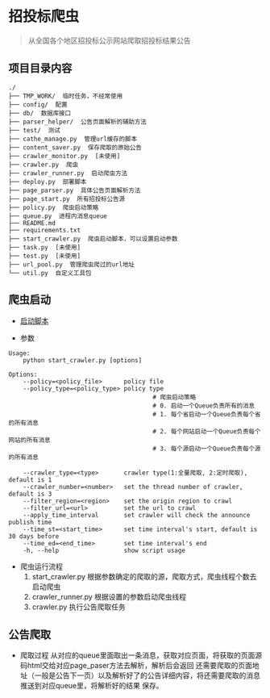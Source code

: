 # 招投标爬虫

> 从全国各个地区招投标公示网站爬取招投标结果公告


## 项目目录内容

```
./
├── TMP_WORK/  临时任务，不经常使用
├── config/  配置
├── db/  数据库接口
├── parser_helper/  公告页面解析的辅助方法
├── test/  测试
├── cathe_manage.py  管理url缓存的脚本
├── content_saver.py  保存爬取的原始公告
├── crawler_monitor.py  [未使用]
├── crawler.py  爬虫
├── crawler_runner.py  启动爬虫方法
├── deploy.py  部署脚本
├── page_parser.py  具体公告页面解析方法
├── page_start.py  所有招投标公告源
├── policy.py  爬虫启动策略
├── queue.py  进程内消息queue
├── README.md
├── requirements.txt
├── start_crawler.py  爬虫启动脚本，可以设置启动参数
├── task.py  [未使用]
├── test.py  [未使用]
├── url_pool.py  管理爬虫爬过的url地址
└── util.py  自定义工具包
```


## 爬虫启动

* [启动脚本](/crawler/start_crawler.py)

* 参数

```
Usage:
	python start_crawler.py [options]

Options:
	--policy=<policy_file>     	policy file
	--policy_type=<policy_type>	policy type
                                    	# 爬虫启动策略
                                    	# 0. 启动一个Queue负责所有的消息
                                    	# 1. 每个省启动一个Queue负责每个省的所有消息
                                    	# 2. 每个网站启动一个Queue负责每个网站的所有消息
                                    	# 3. 每个源启动一个Queue负责每个源的所有消息

	--crawler_type=<type>      	crawler type(1:全量爬取, 2:定时爬取), default is 1
	--crawler_number=<number>  	set the thread number of crawler, default is 3
	--filter_region=<region>   	set the origin region to crawl
	--filter_url=<url>         	set the url to crawl
	--apply_time_interval      	set crawler will check the announce publish time
	--time_st=<start_time>     	set time interval's start, default is 30 days before
	--time_ed=<end_time>       	set time interval's end
	-h, --help                 	show script usage

```

* 爬虫运行流程
    1. start_crawler.py  根据参数确定的爬取的源，爬取方式，爬虫线程个数去启动爬虫
    2. crawler_runner.py  根据设置的参数启动爬虫线程
    3. crawler.py  执行公告爬取任务

## 公告爬取
* 爬取过程
    从对应的queue里面取出一条消息，获取对应页面，将获取的页面源码html交给对应page_paser方法去解析，解析后会返回
    还需要爬取的页面地址（一般是公告下一页）以及解析好了的公告详细内容，将还需要爬取的消息推送到对应queue里，将解析好的结果
    保存。
